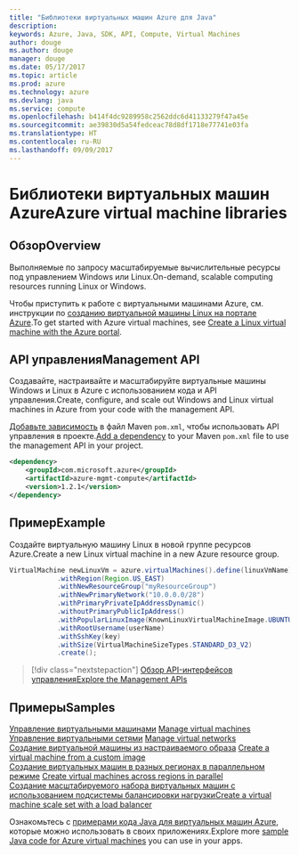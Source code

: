 ```yaml
---
title: "Библиотеки виртуальных машин Azure для Java"
description: 
keywords: Azure, Java, SDK, API, Compute, Virtual Machines
author: douge
ms.author: douge
manager: douge
ms.date: 05/17/2017
ms.topic: article
ms.prod: azure
ms.technology: azure
ms.devlang: java
ms.service: compute
ms.openlocfilehash: b414f4dc9289958c2562ddc6d41133279f47a45e
ms.sourcegitcommit: ae39830d5a54fedceac78d8df1718e77741e03fa
ms.translationtype: HT
ms.contentlocale: ru-RU
ms.lasthandoff: 09/09/2017
---
```

# <a name="azure-virtual-machine-libraries"></a><span data-ttu-id="f88e4-103">Библиотеки виртуальных машин Azure</span><span class="sxs-lookup"><span data-stu-id="f88e4-103">Azure virtual machine libraries</span></span>

## <a name="overview"></a><span data-ttu-id="f88e4-104">Обзор</span><span class="sxs-lookup"><span data-stu-id="f88e4-104">Overview</span></span>

<span data-ttu-id="f88e4-105">Выполняемые по запросу масштабируемые вычислительные ресурсы под управлением Windows или Linux.</span><span class="sxs-lookup"><span data-stu-id="f88e4-105">On-demand, scalable computing resources running Linux or Windows.</span></span>

<span data-ttu-id="f88e4-106">Чтобы приступить к работе с виртуальными машинами Azure, см. инструкции по [созданию виртуальной машины Linux на портале Azure](/azure/virtual-machines/linux/quick-create-portal).</span><span class="sxs-lookup"><span data-stu-id="f88e4-106">To get started with Azure virtual machines, see [Create a Linux virtual machine with the Azure portal](/azure/virtual-machines/linux/quick-create-portal).</span></span>

## <a name="management-api"></a><span data-ttu-id="f88e4-107">API управления</span><span class="sxs-lookup"><span data-stu-id="f88e4-107">Management API</span></span>

<span data-ttu-id="f88e4-108">Создавайте, настраивайте и масштабируйте виртуальные машины Windows и Linux в Azure с использованием кода и API управления.</span><span class="sxs-lookup"><span data-stu-id="f88e4-108">Create, configure, and scale out Windows and Linux virtual machines in Azure from your code with the management API.</span></span>

<span data-ttu-id="f88e4-109">[Добавьте зависимость](https://maven.apache.org/guides/getting-started/index.html#How_do_I_use_external_dependencies) в файл Maven `pom.xml`, чтобы использовать API управления в проекте.</span><span class="sxs-lookup"><span data-stu-id="f88e4-109">[Add a dependency](https://maven.apache.org/guides/getting-started/index.html#How_do_I_use_external_dependencies) to your Maven `pom.xml` file to use the management API in your project.</span></span>  

```XML
<dependency>
    <groupId>com.microsoft.azure</groupId>
    <artifactId>azure-mgmt-compute</artifactId>
    <version>1.2.1</version>
</dependency>
```   


## <a name="example"></a><span data-ttu-id="f88e4-110">Пример</span><span class="sxs-lookup"><span data-stu-id="f88e4-110">Example</span></span>

<span data-ttu-id="f88e4-111">Создайте виртуальную машину Linux в новой группе ресурсов Azure.</span><span class="sxs-lookup"><span data-stu-id="f88e4-111">Create a new Linux virtual machine in a new Azure resource group.</span></span>

```java
VirtualMachine newLinuxVm = azure.virtualMachines().define(linuxVmName)
            .withRegion(Region.US_EAST)
            .withNewResourceGroup("myResourceGroup")
            .withNewPrimaryNetwork("10.0.0.0/28")
            .withPrimaryPrivateIpAddressDynamic()
            .withoutPrimaryPublicIpAddress()
            .withPopularLinuxImage(KnownLinuxVirtualMachineImage.UBUNTU_SERVER_16_04_LTS)
            .withRootUsername(userName)
            .withSshKey(key)
            .withSize(VirtualMachineSizeTypes.STANDARD_D3_V2)
            .create();
```

> [!div class="nextstepaction"]
> [<span data-ttu-id="f88e4-112">Обзор API-интерфейсов управления</span><span class="sxs-lookup"><span data-stu-id="f88e4-112">Explore the Management APIs</span></span>](/java/api/overview/azure/virtualmachines/managementapi)


## <a name="samples"></a><span data-ttu-id="f88e4-113">Примеры</span><span class="sxs-lookup"><span data-stu-id="f88e4-113">Samples</span></span>

<span data-ttu-id="f88e4-114">[Управление виртуальными машинами][1] </span><span class="sxs-lookup"><span data-stu-id="f88e4-114">[Manage virtual machines][1] </span></span>  
<span data-ttu-id="f88e4-115">[Управление виртуальными сетями][6] </span><span class="sxs-lookup"><span data-stu-id="f88e4-115">[Manage virtual networks][6] </span></span>  
<span data-ttu-id="f88e4-116">[Создание виртуальной машины из настраиваемого образа][2] </span><span class="sxs-lookup"><span data-stu-id="f88e4-116">[Create a virtual machine from a custom image][2] </span></span>  
<span data-ttu-id="f88e4-117">[Создание виртуальных машин в разных регионах в параллельном режиме][5]  </span><span class="sxs-lookup"><span data-stu-id="f88e4-117">[Create virtual machines across regions in parallel][5]  </span></span>  
<span data-ttu-id="f88e4-118">[Создание масштабируемого набора виртуальных машин с использованием подсистемы балансировки нагрузки][7]</span><span class="sxs-lookup"><span data-stu-id="f88e4-118">[Create a virtual machine scale set with a load balancer][7]</span></span>    

[1]: ../docs-ref-conceptual/java-sdk-manage-virtual-machines.md
[2]: https://azure.microsoft.com/resources/samples/managed-disk-java-create-virtual-machine-using-custom-image/
[5]: ../docs-ref-conceptual/java-sdk-virtual-machines-in-parallel.md
[6]: ../docs-ref-conceptual/java-sdk-manage-virtual-networks.md
[7]: ../docs-ref-conceptual/java-sdk-manage-vm-scalesets.md

<span data-ttu-id="f88e4-119">Ознакомьтесь с [примерами кода Java для виртуальных машин Azure](https://azure.microsoft.com/resources/samples/?platform=java&term=VM), которые можно использовать в своих приложениях.</span><span class="sxs-lookup"><span data-stu-id="f88e4-119">Explore more [sample Java code for Azure virtual machines](https://azure.microsoft.com/resources/samples/?platform=java&term=VM) you can use in your apps.</span></span>